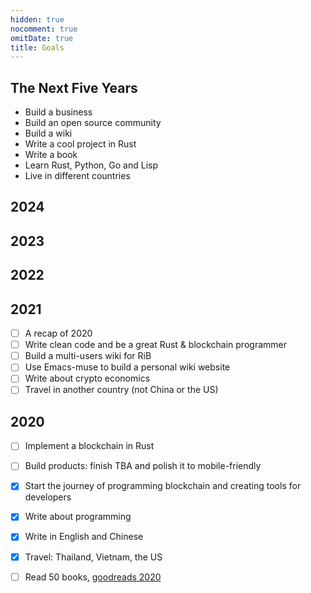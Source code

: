 ```yaml
---
hidden: true
nocomment: true
omitDate: true
title: Goals
---
```


## The Next Five Years

- Build a business
- Build an open source community
- Build a wiki 
- Write a cool project in Rust
- Write a book 
- Learn Rust, Python, Go and Lisp
- Live in different countries

## 2024

## 2023

## 2022

## 2021

- [ ] A recap of 2020
- [ ] Write clean code and be a great Rust & blockchain programmer
- [ ] Build a multi-users wiki for RiB
- [ ] Use Emacs-muse to build a personal wiki website
- [ ] Write about crypto economics
- [ ] Travel in another country (not China or the US)

## 2020

- [ ] Implement a blockchain in Rust
- [ ] Build products: finish TBA and polish it to mobile-friendly
- [x] Start the journey of programming blockchain
  and creating tools for developers
- [x] Write about programming
- [x] Write in English and Chinese
- [x] Travel: Thailand, Vietnam, the US
- [ ] Read 50 books, [goodreads 2020](https://www.goodreads.com/user_challenges/21310627)

